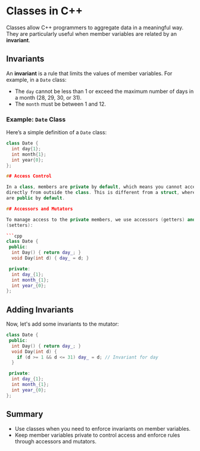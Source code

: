 # Classes in C++

Classes allow C++ programmers to aggregate data in a meaningful way. They are
particularly useful when member variables are related by an **invariant**.

## Invariants

An **invariant** is a rule that limits the values of member variables.
For example, in a `Date` class:

- The `day` cannot be less than 1 or exceed the maximum number of days in a month (28, 29, 30, or 31).
- The `month` must be between 1 and 12.

### Example: `Date` Class

Here’s a simple definition of a `Date` class:

```cpp
class Date {
  int day{1};
  int month{1};
  int year{0};
};

## Access Control

In a class, members are private by default, which means you cannot access them 
directly from outside the class. This is different from a struct, where members 
are public by default.

## Accessors and Mutators

To manage access to the private members, we use accessors (getters) and mutators
(setters):

```cpp
class Date {
 public:
  int Day() { return day_; }
  void Day(int d) { day_ = d; }

 private:
  int day_{1};
  int month_{1};
  int year_{0};
};
```

## Adding Invariants

Now, let's add some invariants to the mutator:

```cpp
class Date {
 public:
  int Day() { return day_; }
  void Day(int d) {
    if (d >= 1 && d <= 31) day_ = d; // Invariant for day
  }

 private:
  int day_{1};
  int month_{1};
  int year_{0};
};

```

## Summary

- Use classes when you need to enforce invariants on member variables.
- Keep member variables private to control access and enforce rules through
accessors and mutators.
